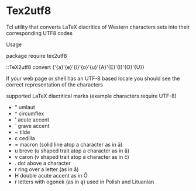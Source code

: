 # Tex2utf8

Tcl utility that converts LaTeX diacritics of Western characters sets into their corresponding UTF8 codes 

Usage

package require tex2utf8

::TeX2utf8 convert {\'{a}\'{e}\'{i}\'{o}\'{u}\'{A}\'{E}\'{I}\'{O}\'{U}}

If your web page or shell has an UTF-8 based locale you should see the correct representation of
the characters

   supported LaTeX diacritical marks (example characters require UTF-8)

   - " umlaut
   - ^ circumflex
   - ' acute accent
   - ` grave accent
   - ~ tilde
   - c cedilla
   - = macron (solid line atop a character as in ā)
   - u breve (u shaped trait atop a character as in ă)
   - v caron (v shaped trait atop a character as in č)
   - . dot above a character
   - r ring over a letter (as in å)
   - H double acute accent as in Ő
   - r letters with ogonek (as in ą) used in Polish and Lituanian 


